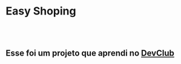 <h1>Easy Shoping </h1>
<br>
<br>
<h2>Esse foi um projeto que aprendi no <a href="https://rodolfomori.com.br/devclub">DevClub</a> </h2>
